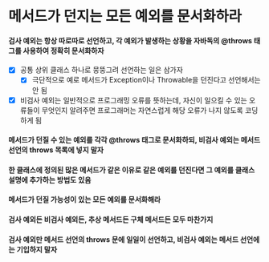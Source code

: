 # 메서드가 던지는 모든 예외를 문서화하라
#### 검사 예외는 항상 따로따로 선언하고, 각 예외가 발생하는 상황을 자바독의 @throws 태그를 사용하여 정확히 문서화하자
- [x] 공통 상위 클래스 하나로 뭉뚱그려 선언하는 일은 삼가자
  - [x] 극단적으로 예로 메서드가 Exception이나 Throwable을 던진다고 선언해서는 안 됨 
- [x] 비검사 예외는 일반적으로 프로그래밍 오류를 뜻하는데, 자신이 일으킬 수 있는 오류들이 무엇인지 알려주면 프로그래머는 자연스럽게 해당 오류가 나지 않도록 코딩하게 됨
#### 메서드가 던질 수 있는 예외를 각각 @throws 태그로 문서화하되, 비검사 예외는 메서드 선언의 throws 목록에 넣지 말자
#### 한 클래스에 정의된 많은 메서드가 같은 이유로 같은 예외를 던진다면 그 예외를 클래스 설명에 추가하는 방법도 있음
#### 메서드가 던질 가능성이 있는 모든 예외를 문서화해라
#### 검사 예외든 비검사 예외든, 추상 메서드든 구체 메서드든 모두 마찬가지
#### 검사 예외만 메서드 선언의 throws 문에 일일이 선언하고, 비검사 예외는 메서드 선언에는 기입하지 말자